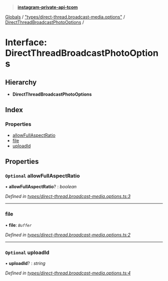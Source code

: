 > **[instagram-private-api-tcom](../README.md)**

[Globals](../README.md) / ["types/direct-thread.broadcast-media.options"](../modules/_types_direct_thread_broadcast_media_options_.md) / [DirectThreadBroadcastPhotoOptions](_types_direct_thread_broadcast_media_options_.directthreadbroadcastphotooptions.md) /

# Interface: DirectThreadBroadcastPhotoOptions

## Hierarchy

* **DirectThreadBroadcastPhotoOptions**

## Index

### Properties

* [allowFullAspectRatio](_types_direct_thread_broadcast_media_options_.directthreadbroadcastphotooptions.md#optional-allowfullaspectratio)
* [file](_types_direct_thread_broadcast_media_options_.directthreadbroadcastphotooptions.md#file)
* [uploadId](_types_direct_thread_broadcast_media_options_.directthreadbroadcastphotooptions.md#optional-uploadid)

## Properties

### `Optional` allowFullAspectRatio

• **allowFullAspectRatio**? : *boolean*

*Defined in [types/direct-thread.broadcast-media.options.ts:3](https://github.com/cuonglnhust/instagram-private-api-tcom/blob/3e16058/src/types/direct-thread.broadcast-media.options.ts#L3)*

___

###  file

• **file**: *`Buffer`*

*Defined in [types/direct-thread.broadcast-media.options.ts:2](https://github.com/cuonglnhust/instagram-private-api-tcom/blob/3e16058/src/types/direct-thread.broadcast-media.options.ts#L2)*

___

### `Optional` uploadId

• **uploadId**? : *string*

*Defined in [types/direct-thread.broadcast-media.options.ts:4](https://github.com/cuonglnhust/instagram-private-api-tcom/blob/3e16058/src/types/direct-thread.broadcast-media.options.ts#L4)*